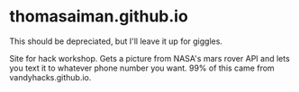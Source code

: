 # thomasaiman.github.io 

This should be depreciated, but I'll leave it up for giggles.

Site for hack workshop.
Gets a picture from NASA's mars rover API and lets you text it to whatever phone number you want.
99% of this came from vandyhacks.github.io.

